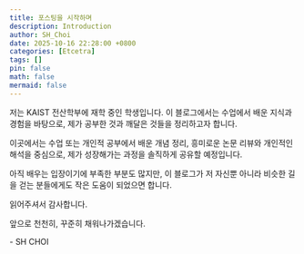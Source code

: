 ```yaml
---
title: 포스팅을 시작하며
description: Introduction
author: SH_Choi
date: 2025-10-16 22:28:00 +0800
categories: [Etcetra]
tags: []
pin: false
math: false
mermaid: false
---
```

저는 KAIST 전산학부에 재학 중인 학생입니다. 이 블로그에서는 수업에서 배운 지식과 경험을 바탕으로, 제가 공부한 것과 깨달은 것들을 정리하고자 합니다.

이곳에서는 수업 또는 개인적 공부에서 배운 개념 정리, 흥미로운 논문 리뷰와 개인적인 해석을 중심으로, 제가 성장해가는 과정을 솔직하게 공유할 예정입니다.

아직 배우는 입장이기에 부족한 부분도 많지만, 이 블로그가 저 자신뿐 아니라 비슷한 길을 걷는 분들에게도 작은 도움이 되었으면 합니다.

읽어주셔서 감사합니다.

앞으로 천천히, 꾸준히 채워나가겠습니다.

\- SH CHOI
